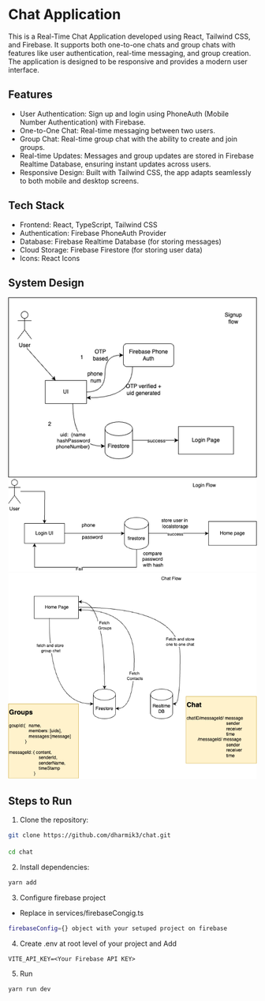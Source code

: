 # Chat Application

This is a Real-Time Chat Application developed using React, Tailwind CSS, and Firebase. It supports both one-to-one chats and group chats with features like user authentication, real-time messaging, and group creation. The application is designed to be responsive and provides a modern user interface.

## Features

- User Authentication: Sign up and login using PhoneAuth (Mobile Number Authentication) with Firebase.
- One-to-One Chat: Real-time messaging between two users.
- Group Chat: Real-time group chat with the ability to create and join groups.
- Real-time Updates: Messages and group updates are stored in Firebase Realtime Database, ensuring instant updates across users.
- Responsive Design: Built with Tailwind CSS, the app adapts seamlessly to both mobile and desktop screens.

## Tech Stack

- Frontend: React, TypeScript, Tailwind CSS
- Authentication: Firebase PhoneAuth Provider
- Database: Firebase Realtime Database (for storing messages)
- Cloud Storage: Firebase Firestore (for storing user data)
- Icons: React Icons

## System Design
![System Design](./public/images/signup.png)
![Login Screen](./public/images/login.png)
![Chat Screen](./public/images/chat.png)

## Steps to Run

1. Clone the repository:

```bash
git clone https://github.com/dharmik3/chat.git

cd chat
```

2. Install dependencies:

```bash
yarn add
```

3. Configure firebase project

- Replace in services/firebaseCongig.ts

```bash
firebaseConfig={} object with your setuped project on firebase
```

4. Create .env at root level of your project and Add

```
VITE_API_KEY=<Your Firebase API KEY>
```

5. Run

```bash
yarn run dev
```
